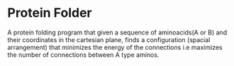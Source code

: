 # Protein Folder
A protein folding program that given a sequence of aminoacids(A or B) and their coordinates in the cartesian plane, finds a configuration (spacial arrangement) that minimizes the energy of the connections i.e maximizes the number of connections between A type aminos.
